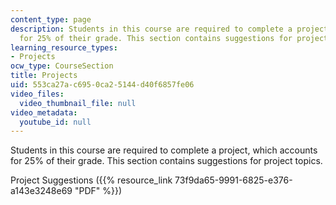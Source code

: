 ```yaml
---
content_type: page
description: Students in this course are required to complete a project, which accounts
  for 25% of their grade. This section contains suggestions for project topics.
learning_resource_types:
- Projects
ocw_type: CourseSection
title: Projects
uid: 553ca27a-c695-0ca2-5144-d40f6857fe06
video_files:
  video_thumbnail_file: null
video_metadata:
  youtube_id: null
---
```


Students in this course are required to complete a project, which accounts for 25% of their grade. This section contains suggestions for project topics.

Project Suggestions ({{% resource_link 73f9da65-9991-6825-e376-a143e3248e69 "PDF" %}})